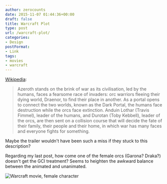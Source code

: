 ```yaml
---
author: zerocounts
date: 2015-11-07 01:44:36+00:00
draft: false
title: Warcraft Plot
type: post
url: /warcraft-plot/
categories:
- Design
postFormat:
- Link
tags:
- movies
- warcraft
---
```


[Wikipedia](https://en.m.wikipedia.org/wiki/Warcraft_(film)):

> Azeroth stands on the brink of war as its civilisation, led by the humans, faces a fearsome race of invaders: orc warriors fleeing their dying world, Draenor, to find their place in another. As a portal opens to connect the two worlds, known as the Dark Portal, the humans face destruction while the orcs face extinction. Anduin Lothar (Travis Fimmel), leader of the humans, and Durotan (Toby Kebbell), leader of the orcs, are then sent on a collision course that will decide the fate of their family, their people and their home, in which war has many faces and everyone fights for something.

Maybe the trailer wouldn't have been such a miss if they stuck to this description?

Regarding my last post, how come one of the female orcs (Garona? Draka?) doesn't get the GCI treatment? Seems to heighten the awkward balance between the animated and unanimated.

![Warcraft movie, female character](/warcraft-movie-female.png)
